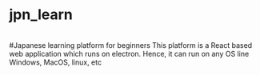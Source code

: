 # jpn_learn
<br>
#Japanese learning platform for beginners
This platform is a React based web application which runs on electron. Hence, it can run on any OS line Windows, MacOS, linux, etc
